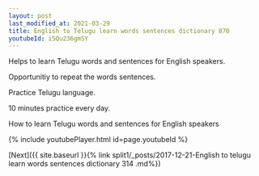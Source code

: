 ```yaml
---
layout: post
last_modified_at: 2021-03-29
title: English to Telugu learn words sentences dictionary 870 
youtubeId: i5Qu236gmSY
---
```

 
 
Helps to learn Telugu words and sentences for English speakers.

Opportunitiy to repeat the words sentences. 

Practice Telugu language. 
 
10 minutes practice every day. 
 
How to learn Telugu words and sentences for English speakers 
 
{% include youtubePlayer.html id=page.youtubeId %}
 
 
[Next]({{ site.baseurl }}{% link  split1/_posts/2017-12-21-English to telugu learn words sentences dictionary 314 .md%})
 
